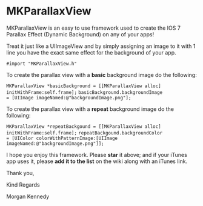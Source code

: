 MKParallaxView
==============

MKParallaxView is an easy to use framework used to create the IOS 7 Parallax Effect (Dynamic Background) on any of your apps! 

Treat it just like a UIImageView and by simply assigning an image to it with 1 line you have the exact same effect for the background of your app.

<code>#import "MKParallaxView.h"</code>

To create the parallax view with a <b>basic</b> background image do the following:

<code>MKParallaxView *basicBackground = [[MKParallaxView alloc] initWithFrame:self.frame];</code>
<code>basicBackground.backgroundImage = [UIImage imageNamed:@"backgroundImage.png"];</code>

To create the parallax view with a <b>repeat</b> background image do the following:

<code>MKParallaxView *repeatBackgound = [[MKParallaxView alloc] initWithFrame:self.frame];</code>
<code>repeatBackgound.backgroundColor = [UIColor colorWithPatternImage:[UIImage imageNamed:@"backgroundImage.png"]];</code>

I hope you enjoy this framework. Please <b>star</b> it above; and if your iTunes app uses it, please <b>add it to the list</b> on the wiki along with an iTunes link.

Thank you,

Kind Regards

Morgan Kennedy
